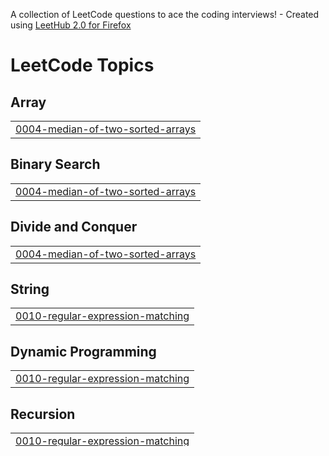 A collection of LeetCode questions to ace the coding interviews! - Created using [LeetHub 2.0 for Firefox](https://github.com/maitreya2954/LeetHub-2.0-Firefox)
<!---LeetCode Topics Start-->
# LeetCode Topics
## Array
|  |
| ------- |
| [0004-median-of-two-sorted-arrays](https://github.com/Abiralsaba/DSA-PROBLEMS/tree/master/0004-median-of-two-sorted-arrays) |
## Binary Search
|  |
| ------- |
| [0004-median-of-two-sorted-arrays](https://github.com/Abiralsaba/DSA-PROBLEMS/tree/master/0004-median-of-two-sorted-arrays) |
## Divide and Conquer
|  |
| ------- |
| [0004-median-of-two-sorted-arrays](https://github.com/Abiralsaba/DSA-PROBLEMS/tree/master/0004-median-of-two-sorted-arrays) |
## String
|  |
| ------- |
| [0010-regular-expression-matching](https://github.com/Abiralsaba/DSA-PROBLEMS/tree/master/0010-regular-expression-matching) |
## Dynamic Programming
|  |
| ------- |
| [0010-regular-expression-matching](https://github.com/Abiralsaba/DSA-PROBLEMS/tree/master/0010-regular-expression-matching) |
## Recursion
|  |
| ------- |
| [0010-regular-expression-matching](https://github.com/Abiralsaba/DSA-PROBLEMS/tree/master/0010-regular-expression-matching) |
<!---LeetCode Topics End-->